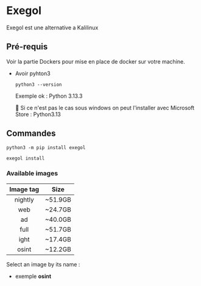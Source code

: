 # Exegol 
Exegol est une alternative a Kalilinux

## Pré-requis
Voir la partie Dockers pour mise en place de docker sur votre machine.
- Avoir pyhton3

      python3 --version
  
  Exemple ok : Python 3.13.3

  🚩 Si ce n'est pas le cas sous windows on peut l'installer avec Microsoft Store : Python3.13


## Commandes
    python3 -m pip install exegol

    exegol install

### Available images

|    Image tag    |   Size |
 |:-:    |:-:    |
| nightly | ~51.9GB |
| web |  ~24.7GB |
| ad |  ~40.0GB |
|  full | ~51.7GB | 
|  ight | ~17.4GB |
|   osint | ~12.2GB |

Select an image by its name : 
- exemple **osint**

